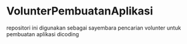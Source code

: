 # VolunterPembuatanAplikasi
repositori ini digunakan sebagai sayembara pencarian volunter untuk pembuatan aplikasi dicoding
